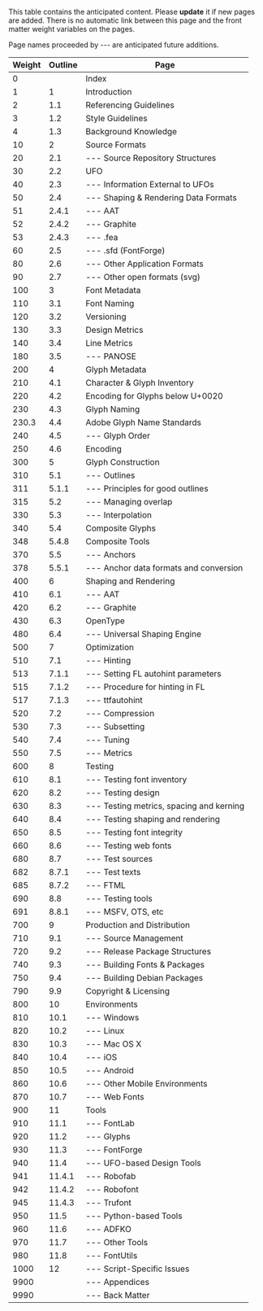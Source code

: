 This table contains the anticipated content. Please **update** it if new pages are added.
There is no automatic link between this page and the front matter weight variables on the pages.

Page names proceeded by --- are anticipated future additions.

| Weight |Outline| Page                                       |
|--------|-------|--------------------------------------------|
| 0      |       | Index                                      |
| 1      |1      | Introduction                               |
| 2      |1.1    | Referencing Guidelines                     |
| 3      |1.2    | Style Guidelines                           |
| 4      |1.3    | Background Knowledge                       |
| 10     |2      | Source Formats                             |
| 20     |2.1    | --- Source Repository Structures           |
| 30     |2.2    | UFO                                        |
| 40     |2.3    | --- Information External to UFOs           |
| 50     |2.4    | --- Shaping & Rendering Data Formats       |
| 51     |2.4.1  | --- AAT                                    |
| 52     |2.4.2  | --- Graphite                               |
| 53     |2.4.3  | --- .fea                                   |
| 60     |2.5    | --- .sfd (FontForge)                       |
| 80     |2.6    | --- Other Application Formats              |
| 90     |2.7    | --- Other open formats (svg)               |
| 100    |3      | Font Metadata                              |
| 110    |3.1    | Font Naming                                |
| 120    |3.2    | Versioning                                 |
| 130    |3.3    | Design Metrics                             |
| 140    |3.4    | Line Metrics                               |
| 180    |3.5    | --- PANOSE                                 |
| 200    |4      | Glyph Metadata                             |
| 210    |4.1    | Character & Glyph Inventory                |
| 220    |4.2    | Encoding for Glyphs below U+0020           |
| 230    |4.3    | Glyph Naming                               |
| 230.3  |4.4    | Adobe Glyph Name Standards                 |
| 240    |4.5    | --- Glyph Order                            |
| 250    |4.6    | Encoding                                   |
| 300    |5      | Glyph Construction                         |
| 310    |5.1    | --- Outlines                               |
| 311    |5.1.1  | --- Principles for good outlines           |
| 315    |5.2    | --- Managing overlap                       |
| 330    |5.3    | --- Interpolation                          |
| 340    |5.4    | Composite Glyphs                           |
| 348    |5.4.8  | Composite Tools                            |
| 370    |5.5    | --- Anchors                                |
| 378    |5.5.1  | --- Anchor data formats and conversion     |
| 400    |6      | Shaping and Rendering                      |
| 410    |6.1    | --- AAT                                    |
| 420    |6.2    | --- Graphite                               |
| 430    |6.3    | OpenType                                   |
| 480    |6.4    | --- Universal Shaping Engine               |
| 500    |7      | Optimization                               |
| 510    |7.1    | --- Hinting                                |
| 513    |7.1.1  | --- Setting FL autohint parameters         |
| 515    |7.1.2  | --- Procedure for hinting in FL            |
| 517    |7.1.3  | --- ttfautohint                            |
| 520    |7.2    | --- Compression                            |
| 530    |7.3    | --- Subsetting                             |
| 540    |7.4    | --- Tuning                                 |
| 550    |7.5    | --- Metrics                                |
| 600    |8      | Testing                                    |
| 610    |8.1    | --- Testing font inventory                 |
| 620    |8.2    | --- Testing design                         |
| 630    |8.3    | --- Testing metrics, spacing and kerning   |
| 640    |8.4    | --- Testing shaping and rendering          |
| 650    |8.5    | --- Testing font integrity                 |
| 660    |8.6    | --- Testing web fonts                      |
| 680    |8.7    | --- Test sources                           |
| 682    |8.7.1  | --- Test texts                             |
| 685    |8.7.2  | --- FTML                                   |
| 690    |8.8    | --- Testing tools                          |
| 691    |8.8.1  | --- MSFV, OTS, etc                         |
| 700    |9      | Production and Distribution                |
| 710    |9.1    | --- Source Management                      |
| 720    |9.2    | --- Release Package Structures             |
| 740    |9.3    | --- Building Fonts & Packages              |
| 750    |9.4    | --- Building Debian Packages               |
| 790    |9.9    | Copyright & Licensing                      |
| 800    |10     | Environments                               |
| 810    |10.1   | --- Windows                                |
| 820    |10.2   | --- Linux                                  |
| 830    |10.3   | --- Mac OS X                               |
| 840    |10.4   | --- iOS                                    |
| 850    |10.5   | --- Android                                |
| 860    |10.6   | --- Other Mobile Environments              |
| 870    |10.7   | --- Web Fonts                              |
| 900    |11     | Tools                                      |
| 910    |11.1   | --- FontLab                                |
| 920    |11.2   | --- Glyphs                                 |
| 930    |11.3   | --- FontForge                              |
| 940    |11.4   | --- UFO-based Design Tools                 |
| 941    |11.4.1 | --- Robofab                                |
| 942    |11.4.2 | --- Robofont                               |
| 945    |11.4.3 | --- Trufont                                |
| 950    |11.5   | --- Python-based Tools                     |
| 960    |11.6   | --- ADFKO                                  |
| 970    |11.7   | --- Other Tools                            |
| 980    |11.8   | --- FontUtils                              |
| 1000   |12     | --- Script-Specific Issues                 |
| 9900   |       | --- Appendices                             |
| 9990   |       | --- Back Matter                            |
